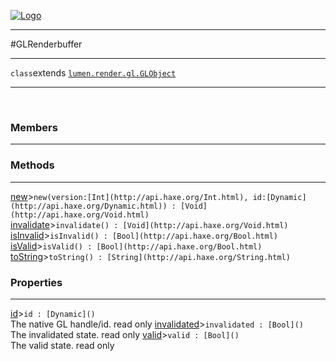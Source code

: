 
[![Logo](../../../../images/logo.png)](../../../../api/index.html)

---



#GLRenderbuffer



---

`class`extends <code><span>[lumen.render.gl.GLObject]()</span></code>
<span class="meta">

</span>


---

&nbsp;
&nbsp;

<h3>Members</h3> <hr/>

<h3>Methods</h3> <hr/><span class="method apipage">
            <a name="new"><a class="lift" href="#new">new</a></a><a title="inherited from lumen.render.gl.GLObject" class="tooltip inherited">&gt;</a><code class="signature apipage">new(version:<span>[Int](http://api.haxe.org/Int.html)</span>, id:<span>[Dynamic](http://api.haxe.org/Dynamic.html)</span>) : [Void](http://api.haxe.org/Void.html)</code><br/><span class="small_desc_flat"></span>
        </span>
    <span class="method apipage">
            <a name="invalidate"><a class="lift" href="#invalidate">invalidate</a></a><a title="inherited from lumen.render.gl.GLObject" class="tooltip inherited">&gt;</a><code class="signature apipage">invalidate() : [Void](http://api.haxe.org/Void.html)</code><br/><span class="small_desc_flat"></span>
        </span>
    <span class="method apipage">
            <a name="isInvalid"><a class="lift" href="#isInvalid">isInvalid</a></a><a title="inherited from lumen.render.gl.GLObject" class="tooltip inherited">&gt;</a><code class="signature apipage">isInvalid() : [Bool](http://api.haxe.org/Bool.html)</code><br/><span class="small_desc_flat"></span>
        </span>
    <span class="method apipage">
            <a name="isValid"><a class="lift" href="#isValid">isValid</a></a><a title="inherited from lumen.render.gl.GLObject" class="tooltip inherited">&gt;</a><code class="signature apipage">isValid() : [Bool](http://api.haxe.org/Bool.html)</code><br/><span class="small_desc_flat"></span>
        </span>
    <span class="method apipage">
            <a name="toString"><a class="lift" href="#toString">toString</a></a><a title="inherited from lumen.render.gl.GLObject" class="tooltip inherited">&gt;</a><code class="signature apipage">toString() : [String](http://api.haxe.org/String.html)</code><br/><span class="small_desc_flat"></span>
        </span>
    

<h3>Properties</h3> <hr/><span class="property apipage">
            <a name="id"><a class="lift" href="#id">id</a></a><a title="inherited from lumen.render.gl.GLObject" class="tooltip inherited">&gt;</a><code class="signature apipage">id : [Dynamic]()</code><br/><span class="small_desc_flat">The native GL handle/id. read only</span>
        </span><span class="property apipage">
            <a name="invalidated"><a class="lift" href="#invalidated">invalidated</a></a><a title="inherited from lumen.render.gl.GLObject" class="tooltip inherited">&gt;</a><code class="signature apipage">invalidated : [Bool]()</code><br/><span class="small_desc_flat">The invalidated state. read only</span>
        </span><span class="property apipage">
            <a name="valid"><a class="lift" href="#valid">valid</a></a><a title="inherited from lumen.render.gl.GLObject" class="tooltip inherited">&gt;</a><code class="signature apipage">valid : [Bool]()</code><br/><span class="small_desc_flat">The valid state. read only</span>
        </span>

&nbsp;
&nbsp;
&nbsp;